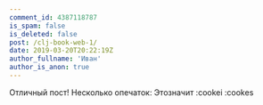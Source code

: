 ```yaml
---
comment_id: 4387118787
is_spam: false
is_deleted: false
post: /clj-book-web-1/
date: 2019-03-20T20:22:19Z
author_fullname: 'Иван'
author_is_anon: true
---
```


<p>Отличный пост! Несколько опечаток: Этозначит :cookei :cookes</p>
